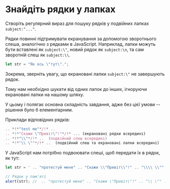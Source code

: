 # Знайдіть рядки у лапках

Створіть регулярний вираз для пошуку рядків у подвійних лапках `subject:"..."`.

Рядки повинні підтримувати екранування за допомогою зворотнього слеша, аналогічно з рядками в JavaScript. Наприклад, лапки можуть бути вставлені як `subject:\"`, новий рядок як `subject:\n`, та сам зворотній слеш як `subject:\\`.

```js
let str = "Як ось \"тут\".";
```

Зокрема, зверніть увагу, що екрановані лапки `subject:\"` не завершують рядок.

Тому нам необхідно шукати від одних лапок до інших, ігноруючи екрановані лапки на нашому шляху.

У цьому і полягає основна складність завдання, адже без цієї умови -- рішення було б елементарним.

Приклади відповідних рядків:
```js
.. *!*"test me"*/!* ..  
.. *!*"Скажи \"Привіт\"!"*/!* ... (екрановані рядки всередині)
.. *!*"\\"*/!* ..  (подвійний слеш всередині)
.. *!*"\\ \""*/!* ..  (подвійний слеш та екрановані лапки всередині)
```

У JavaScript нам потрібно подвоювати слеші, щоб передати їх в рядок, як тут:

```js run
let str = ' .. "протестуй мене" .. "Скажи \\"Привіт\\"!" .. "\\\\ \\"" .. ';

// Рядок у пам'яті
alert(str); //  .. "протестуй мене" .. "Скажи \"Привіт\"!" .. "\\ \"" ..
```
